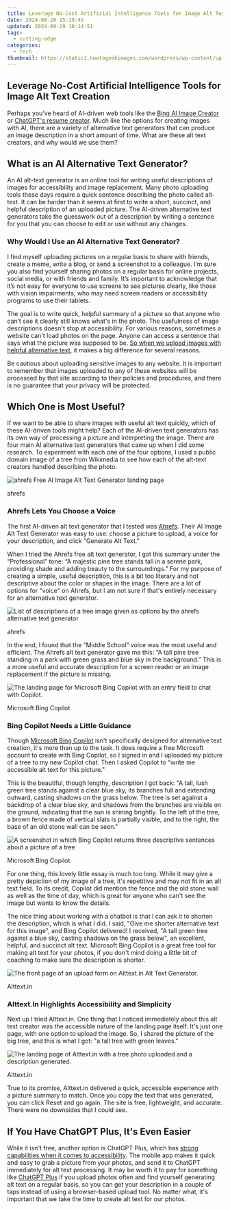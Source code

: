 ```yaml
---
title: Leverage No-Cost Artificial Intelligence Tools for Image Alt Text Creation
date: 2024-08-28 15:19:45
updated: 2024-08-29 10:14:51
tags:
  - cutting-edge
categories:
  - tech
thumbnail: https://static1.howtogeekimages.com/wordpress/wp-content/uploads/2023/08/52883695581_9277830b01_o.jpg
---
```


## Leverage No-Cost Artificial Intelligence Tools for Image Alt Text Creation

Perhaps you’ve heard of AI-driven web tools like the [Bing AI Image Creator](https://fox-hovers.techidaily.com/2024-approved-top-vr-peripherals-and-gadgets-review/) or [ChatGPT's resume creator](https://snapchat-videos.techidaily.com/new-mastering-snapchat-for-business-success-for-2024/). Much like the options for creating images with AI, there are a variety of alternative text generators that can produce an image description in a short amount of time. What are these alt text creators, and why would we use them?

##  What is an AI Alternative Text Generator?

 An AI alt-text generator is an online tool for writing useful descriptions of images for accessibility and image replacement. Many photo uploading tools these days require a quick sentence describing the photo called alt-text. It can be harder than it seems at first to write a short, succinct, and helpful description of an uploaded picture. The AI-driven alternative text generators take the guesswork out of a description by writing a sentence for you that you can choose to edit or use without any changes.

###  Why Would I Use an AI Alternative Text Generator?

 I find myself uploading pictures on a regular basis to share with friends, create a meme, write a blog, or send a screenshot to a colleague. I’m sure you also find yourself sharing photos on a regular basis for online projects, social media, or with friends and family. It’s important to acknowledge that it’s not easy for everyone to use screens to see pictures clearly, like those with vision impairments, who may need screen readers or accessibility programs to use their tablets.

 The goal is to write quick, helpful summary of a picture so that anyone who can’t see it clearly still knows what's in the photo. The usefulness of image descriptions doesn't stop at accessibility. For various reasons, sometimes a website can't load photos on the page. Anyone can access a sentence that says what the picture was supposed to be. [So when we upload images with helpful alternative text,](https://android-unlock.techidaily.com/in-2024-5-solutions-for-vivo-y27-5g-unlock-without-password-by-drfone-android/) it makes a big difference for several reasons.

 Be cautious about uploading sensitive images to any website. It is important to remember that images uploaded to any of these websites will be processed by that site according to their policies and procedures, and there is no guarantee that your privacy will be protected.

##  Which One is Most Useful?

 If we want to be able to share images with useful alt text quickly, which of these AI-driven tools might help? Each of the AI-driven text generators has its own way of processing a picture and interpreting the image. There are four main AI alternative text generators that came up when I did some research. To experiment with each one of the four options, I used a public domain image of a tree from Wikimedia to see how each of the alt-text creators handled describing the photo.

![ahrefs Free AI Image Alt Text Generator landing page](https://static1.howtogeekimages.com/wordpress/wp-content/uploads/2024/02/screen-shot-2024-02-01-at-6-48-00-pm.png) 

ahrefs

###  Ahrefs Lets You Choose a Voice

 The first AI-driven alt text generator that I tested was [Ahrefs](https://ahrefs.com/writing-tools/img-alt-text-generator). Their AI Image Alt Text Generator was easy to use: choose a picture to upload, a voice for your description, and click “Generate Alt Text.”

 When I tried the Ahrefs free alt text generator, I got this summary under the “Professional” tone: “A majestic pine tree stands tall in a serene park, providing shade and adding beauty to the surroundings.” For my purpose of creating a simple, useful description, this is a bit too literary and not descriptive about the color or shapes in the image. There are a lot of options for "voice" on Ahrefs, but I am not sure if that's entirely necessary for an alternative text generator.

![List of descriptions of a tree image given as options by the ahrefs alternative text generator](https://static1.howtogeekimages.com/wordpress/wp-content/uploads/2024/02/screen-shot-2024-02-01-at-6-58-34-pm.png) 

ahrefs

 In the end, I found that the “Middle School” voice was the most useful and efficient. The Ahrefs alt text generator gave me this: “A tall pine tree standing in a park with green grass and blue sky in the background.” This is a more useful and accurate description for a screen reader or an image replacement if the picture is missing.

![The landing page for Microsoft Bing Copilot with an entry field to chat with Copilot.](https://static1.howtogeekimages.com/wordpress/wp-content/uploads/2024/02/screen-shot-2024-02-12-at-9-01-51-am.png) 

Microsoft Bing Copilot

### 

###  Bing Copilot Needs a Little Guidance

 Though [Microsoft Bing Copilot](https://www.bing.com/search?toncp=0&FORM=hpcodx&q=Bing+AI&showconv=1) isn't specifically designed for alternative text creation, it's more than up to the task. It does require a free Microsoft account to create with Bing Copilot, so I signed in and I uploaded my picture of a tree to my new Copilot chat. Then I asked Copilot to "write me accessible alt text for this picture."

 This is the beautiful, though lengthy, description I got back: "A tall, lush green tree stands against a clear blue sky, its branches full and extending outward, casting shadows on the grass below. The tree is set against a backdrop of a clear blue sky, and shadows from the branches are visible on the ground, indicating that the sun is shining brightly. To the left of the tree, a brown fence made of vertical slats is partially visible, and to the right, the base of an old stone wall can be seen."

![A screenshot in which Bing Copilot returns three descriptive sentences about a picture of a tree](https://static1.howtogeekimages.com/wordpress/wp-content/uploads/2024/02/screen-shot-2024-02-12-at-9-05-03-am.png) 

Microsoft Bing Copilot

 For one thing, this lovely little essay is much too long. While it may give a pretty depiction of my image of a tree, it's repetitive and may not fit in an alt text field. To its credit, Copilot did mention the fence and the old stone wall as well as the time of day, which is great for anyone who can't see the image but wants to know the details.

 The nice thing about working with a chatbot is that I can ask it to shorten the description, which is what I did. I said, "Give me shorter alternative text for this image", and Bing Copilot delivered! I received, "A tall green tree against a blue sky, casting shadows on the grass below", an excellent, helpful, and succinct alt text. Microsoft Bing Copilot is a great free tool for making alt text for your photos, if you don't mind doing a little bit of coaching to make sure the description is shorter.

![The front page of an upload form on Alttext.in Alt Text Generator.](https://static1.howtogeekimages.com/wordpress/wp-content/uploads/2024/02/screen-shot-2024-02-02-at-3-55-06-pm.png) 

Alttext.in

###  Alttext.In Highlights Accessibility and Simplicity

 Next up I tried Alttext.in. One thing that I noticed immediately about this alt text creator was the accessible nature of the landing page itself. It's just one page, with one option to upload the image. So, I shared the picture of the big tree, and this is what I got: "a tall tree with green leaves."

![The landing page of Alttext.in with a tree photo uploaded and a description generated.](https://static1.howtogeekimages.com/wordpress/wp-content/uploads/2024/02/screen-shot-2024-02-02-at-4-07-17-pm.png) 

Alttext.in

 True to its promise, Alttext.in delivered a quick, accessible experience with a picture summary to match. Once you copy the text that was generated, you can click Reset and go again. The site is free, lightweight, and accurate. There were no downsides that I could see.

##  If You Have ChatGPT Plus, It's Even Easier

 While it isn't free, another option is ChatGPT Plus, which has [strong capabilities when it comes to accessibility](https://some-techniques.techidaily.com/2024-approved-evaluating-video-performance-vlc-versus-mx/). The mobile app makes it quick and easy to grab a picture from your photos, and send it to ChatGPT immediately for alt text processing. It may be worth it to pay for something like [ChatGPT Plus](https://android-location.techidaily.com/in-2024-3-effective-methods-to-fake-gps-location-on-android-for-your-vivo-y78t-drfone-by-drfone-virtual/) if you upload photos often and find yourself generating alt text on a regular basis, so you can get your description in a couple of taps instead of using a browser-based upload tool. No matter what, it's important that we take the time to create alt text for our photos.

<ins class="adsbygoogle"
     style="display:block"
     data-ad-format="autorelaxed"
     data-ad-client="ca-pub-7571918770474297"
     data-ad-slot="1223367746"></ins>



<ins class="adsbygoogle"
     style="display:block"
     data-ad-client="ca-pub-7571918770474297"
     data-ad-slot="8358498916"
     data-ad-format="auto"
     data-full-width-responsive="true"></ins>
